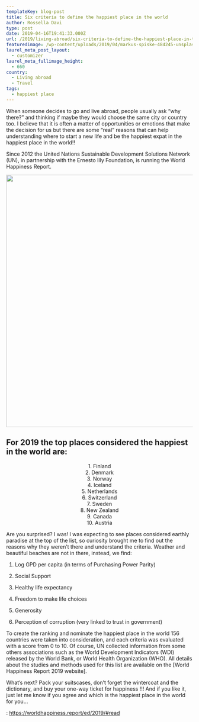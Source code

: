 ```yaml
---
templateKey: blog-post
title: Six criteria to define the happiest place in the world
author: Rossella Davi
type: post
date: 2019-04-16T19:41:33.000Z
url: /2019/living-abroad/six-criteria-to-define-the-happiest-place-in-the-world/
featuredimage: /wp-content/uploads/2019/04/markus-spiske-484245-unsplash.jpg
laurel_meta_post_layout:
  - customizer
laurel_meta_fullimage_height:
  - 660
country: 
  - Living abroad
  - Travel
tags:
  - happiest place
---
```


When someone decides to go and live abroad, people usually ask “why there?” and thinking if maybe they would choose the same city or country too. I believe that it is often a matter of opportunities or emotions that make the decision for us but there are some “real” reasons that can help understanding where to start a new life and be the happiest expat in the happiest place in the world!!

Since 2012 the United Nations Sustainable Development Solutions Network (UN), in partnership with the Ernesto Illy Foundation, is running the World Happiness Report.

<img  src="/img/uploads/2019/04/val-vesa-624638-unsplash-1024x682.jpg" alt="" width="1024" height="682" srcset="/img/uploads/2019/04/val-vesa-624638-unsplash-1024x682.jpg 1024w, /img/uploads/2019/04/val-vesa-624638-unsplash-300x200.jpg 300w, /img/uploads/2019/04/val-vesa-624638-unsplash-768x512.jpg 768w, /img/uploads/2019/04/val-vesa-624638-unsplash-1150x766.jpg 1150w, /img/uploads/2019/04/val-vesa-624638-unsplash.jpg 1400w" sizes="(max-width: 1024px) 100vw, 1024px" />

## For 2019 the top places considered the happiest in the world are:

<p style="text-align: center;">
  1. Finland<br /> 2. Denmark<br /> 3. Norway<br /> 4. Iceland<br /> 5. Netherlands<br /> 6. Switzerland<br /> 7. Sweden<br /> 8. New Zealand<br /> 9. Canada<br /> 10. Austria
</p>

Are you surprised? I was! I was expecting to see places considered earthly paradise at the top of the list, so curiosity brought me to find out the reasons why they weren’t there and understand the criteria. Weather and beautiful beaches are not in there, instead, we find:

1. Log GPD per capita (in terms of Purchasing Power Parity)

2. Social Support

3. Healthy life expectancy

4. Freedom to make life choices

5. Generosity

6. Perception of corruption (very linked to trust in government)

To create the ranking and nominate the happiest place in the world 156 countries were taken into consideration, and each criteria was evaluated with a score from 0 to 10. Of course, UN collected information from some others associations such as the World Development Indicators (WDI) released by the World Bank, or World Health Organization (WHO). All details about the studies and methods used for this list are available on the [World Happiness Report 2019 website].

What’s next? Pack your suitscases, don’t forget the wintercoat and the dictionary, and buy your one-way ticket for happiness !!! And if you like it, just let me know if you agree and which is the happiest place in the world for you&#8230;

: https://worldhappiness.report/ed/2019/#read
